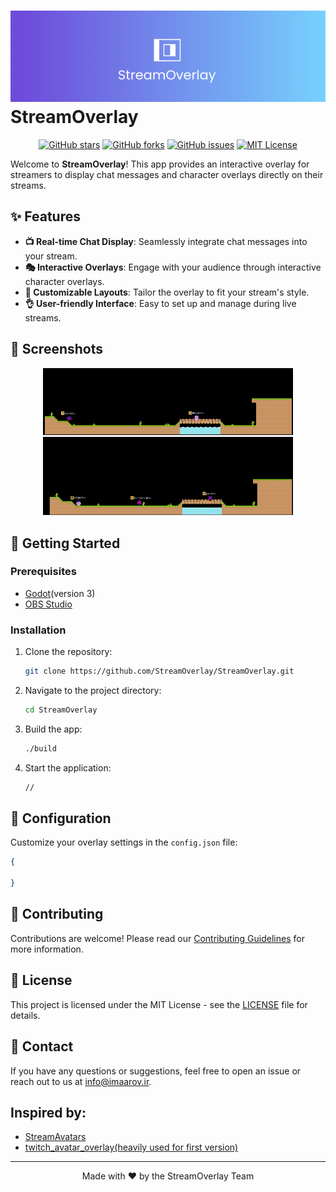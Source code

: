 # ![StreamOverlay Logo](logo.png) StreamOverlay

<p align="center">
  <a href="https://github.com/StreamOverlay/StreamOverlay/stargazers"><img alt="GitHub stars" src="https://img.shields.io/github/stars/StreamOverlay/StreamOverlay.svg?style=for-the-badge&logo=github"></a>
  <a href="https://github.com/StreamOverlay/StreamOverlay/network"><img alt="GitHub forks" src="https://img.shields.io/github/forks/StreamOverlay/StreamOverlay.svg?style=for-the-badge&logo=github"></a>
  <a href="https://github.com/StreamOverlay/StreamOverlay/issues"><img alt="GitHub issues" src="https://img.shields.io/github/issues/StreamOverlay/StreamOverlay.svg?style=for-the-badge&logo=github"></a>
  <a href="https://github.com/StreamOverlay/StreamOverlay/blob/main/LICENSE"><img alt="MIT License" src="https://img.shields.io/github/license/StreamOverlay/StreamOverlay.svg?style=for-the-badge&logo=github"></a>
</p>

Welcome to **StreamOverlay**! This app provides an interactive overlay for streamers to display chat messages and character overlays directly on their streams.

## ✨ Features

- **📺 Real-time Chat Display**: Seamlessly integrate chat messages into your stream.
- **🎭 Interactive Overlays**: Engage with your audience through interactive character overlays.
- **🎨 Customizable Layouts**: Tailor the overlay to fit your stream's style.
- **👌 User-friendly Interface**: Easy to set up and manage during live streams.

## 📸 Screenshots

<p align="center">
  <img src="sc-1.png" alt="Screenshot 1" width="400">
  <img src="sc-2.png" alt="Screenshot 2" width="400">
</p>

## 🚀 Getting Started

### Prerequisites

- [Godot](https://godotengine.org/download/)(version 3)
- [OBS Studio](https://obsproject.com/)

### Installation

1. Clone the repository:
    ```sh
    git clone https://github.com/StreamOverlay/StreamOverlay.git
    ```
2. Navigate to the project directory:
    ```sh
    cd StreamOverlay
    ```
3. Build the app:
    ```sh
    ./build
    ```
4. Start the application:
    ```sh
    //
    ```

## 🔧 Configuration

Customize your overlay settings in the `config.json` file:
```json
{

}
```

## 🤝 Contributing

Contributions are welcome! Please read our [Contributing Guidelines](CONTRIBUTING.md) for more information.

## 📄 License

This project is licensed under the MIT License - see the [LICENSE](LICENSE) file for details.

## 💬 Contact

If you have any questions or suggestions, feel free to open an issue or reach out to us at [info@imaarov.ir](mailto:info@imaarov.ir).

## Inspired by: 
- [StreamAvatars](https://www.streamavatars.com)
- [twitch_avatar_overlay(heavily used for first version)](https://github.com/MrEliptik/twitch_avatars_overlay)

---

<p align="center">Made with ❤️ by the StreamOverlay Team</p>



